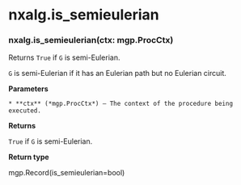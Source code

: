 # nxalg.is_semieulerian


### nxalg.is_semieulerian(ctx: mgp.ProcCtx)
Returns `True` if `G` is semi-Eulerian.

`G` is semi-Eulerian if it has an Eulerian path but no Eulerian circuit.


**Parameters**

    * **ctx** (*mgp.ProcCtx*) – The context of the procedure being executed.



**Returns**

`True` if `G` is semi-Eulerian.



**Return type**

mgp.Record(is_semieulerian=bool)
